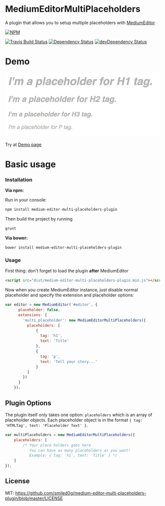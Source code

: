 # MediumEditorMultiPlaceholders
 A plugin that allows you to setup multiple placeholders with [MediumEditor](https://github.com/yabwe/medium-editor)
 
 [![NPM](https://nodei.co/npm/medium-editor-multi-placeholders-plugin.png?downloads=true&downloadRank=true&stars=true)](https://nodei.co/npm/medium-editor-multi-placeholders-plugin/)
 
 [![Travis Build Status](https://travis-ci.org/smiled0g/medium-editor-multi-placeholders-plugin.svg?branch=master)](https://travis-ci.org/smiled0g/medium-editor-multi-placeholders-plugin) 
 [![Dependency Status](https://david-dm.org/smiled0g/medium-editor-multi-placeholders-plugin.svg)](https://david-dm.org/smiled0g/medium-editor-multi-placeholders-plugin)
[![devDependency Status](https://david-dm.org/smiled0g/medium-editor-multi-placeholders-plugin/dev-status.svg)](https://david-dm.org/smiled0g/medium-editor-multi-placeholders-plugin#info=devDependencies)

# Demo
![Demo](examples/demo.png)

Try at [Demo page](http://smiled0g.github.io/medium-editor-multi-placeholders-plugin/)

# Basic usage

### Installation
**Via npm:**

Run in your console: 
```bash
npm install medium-editor-multi-placeholders-plugin
```
Then build the project by running 
```bash
grunt
```

**Via bower:**

```bash
bower install medium-editor-multi-placeholders-plugin
```

### Usage

First thing: don't forget to load the plugin **after** MediumEditor

```html
<script src="dist/medium-editor-multi-placeholders-plugin.min.js"></script>
```

Now when you create MediumEditor instance, just disable normal placeholder and specify the extension and placeholder options:
```js
var editor = new MediumEditor('#editor', {
      placeholder: false,
      extensions: {
        'multi_placeholder': new MediumEditorMultiPlaceholders({
          placeholders: [
              {
                tag: 'h1',
                text: 'Title'
              },
              {
                tag: 'p',
                text: 'Tell your story...'
              }
          ]
        })
      }
    });
```

## Plugin Options

The plugin itself only takes one option: ```placeholders``` which is an array of placeholder objects. Each placeholder object is in the format ```{ tag: 'HTMLTag', text: 'Placeholder Text' }```.

```js
var multiPlaceholders = new MediumEditorMultiPlaceholders({
    placeholders: [
	    /* Your place holders goes here 
	       You can have as many placeholders as you want!
	       Example: { tag: 'h1', text: 'Title' } */
    ]
});
```

## License

MIT: https://github.com/smiled0g/medium-editor-multi-placeholders-plugin/blob/master/LICENSE
 
